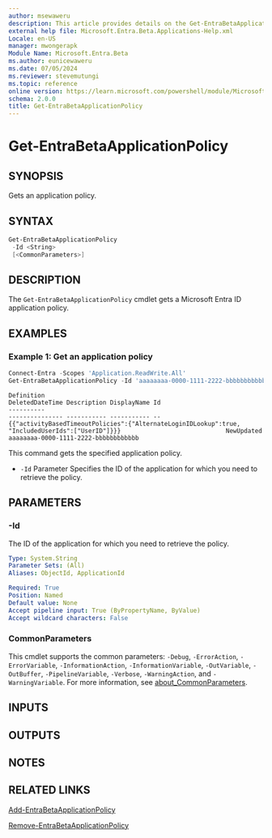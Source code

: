 ```yaml
---
author: msewaweru
description: This article provides details on the Get-EntraBetaApplicationPolicy command.
external help file: Microsoft.Entra.Beta.Applications-Help.xml
Locale: en-US
manager: mwongerapk
Module Name: Microsoft.Entra.Beta
ms.author: eunicewaweru
ms.date: 07/05/2024
ms.reviewer: stevemutungi
ms.topic: reference
online version: https://learn.microsoft.com/powershell/module/Microsoft.Entra.Beta/Get-EntraBetaApplicationPolicy
schema: 2.0.0
title: Get-EntraBetaApplicationPolicy
---
```


# Get-EntraBetaApplicationPolicy

## SYNOPSIS

Gets an application policy.

## SYNTAX

```powershell
Get-EntraBetaApplicationPolicy
 -Id <String> 
 [<CommonParameters>]
```

## DESCRIPTION

The `Get-EntraBetaApplicationPolicy` cmdlet gets a Microsoft Entra ID application policy.

## EXAMPLES

### Example 1: Get an application policy

```powershell
Connect-Entra -Scopes 'Application.ReadWrite.All'
Get-EntraBetaApplicationPolicy -Id 'aaaaaaaa-0000-1111-2222-bbbbbbbbbbbb'
```

```Output
Definition                                                                                       DeletedDateTime Description DisplayName Id
----------                                                                                       --------------- ----------- ----------- --
{{"activityBasedTimeoutPolicies":{"AlternateLoginIDLookup":true, "IncludedUserIds":["UserID"]}}}                             NewUpdated  aaaaaaaa-0000-1111-2222-bbbbbbbbbbbb
```

This command gets the specified application policy.

- `-Id` Parameter Specifies the ID of the application for which you need to retrieve the policy.

## PARAMETERS

### -Id

The ID of the application for which you need to retrieve the policy.

```yaml
Type: System.String
Parameter Sets: (All)
Aliases: ObjectId, ApplicationId

Required: True
Position: Named
Default value: None
Accept pipeline input: True (ByPropertyName, ByValue)
Accept wildcard characters: False
```

### CommonParameters

This cmdlet supports the common parameters: `-Debug`, `-ErrorAction`, `-ErrorVariable`, `-InformationAction`, `-InformationVariable`, `-OutVariable`, `-OutBuffer`, `-PipelineVariable`, `-Verbose`, `-WarningAction`, and `-WarningVariable`. For more information, see [about_CommonParameters](https://go.microsoft.com/fwlink/?LinkID=113216).

## INPUTS

## OUTPUTS

## NOTES

## RELATED LINKS

[Add-EntraBetaApplicationPolicy](Add-EntraBetaApplicationPolicy.md)

[Remove-EntraBetaApplicationPolicy](Remove-EntraBetaApplicationPolicy.md)
